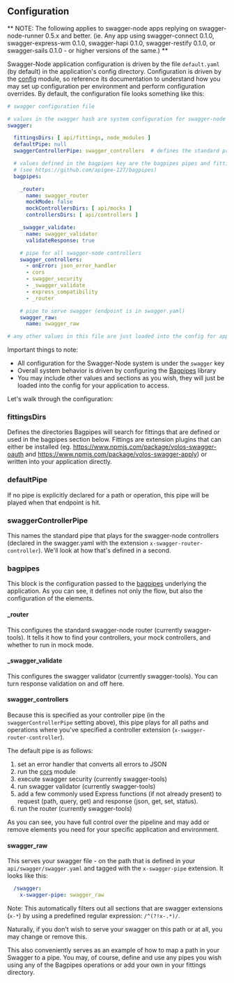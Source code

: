 ## Configuration

** NOTE: The following applies to swagger-node apps replying on swagger-node-runner 0.5.x and better. (ie. Any app using swagger-connect 0.1.0, swagger-express-wm 0.1.0, swagger-hapi 0.1.0, swagger-restify 0.1.0, or swagger-sails 0.1.0 - or higher versions of the same.) **

Swagger-Node application configuration is driven by the file `default.yaml` (by default) in the application's config directory. Configuration is driven by the [config](https://github.com/lorenwest/node-config/wiki/Configuration-Files) module, so reference its documentation to understand how you may set up configuration per environment and perform configuration overrides. By default, the configuration file looks something like this:

```yaml
# swagger configuration file

# values in the swagger hash are system configuration for swagger-node
swagger:

  fittingsDirs: [ api/fittings, node_modules ]
  defaultPipe: null
  swaggerControllerPipe: swagger_controllers  # defines the standard processing pipe for controllers

  # values defined in the bagpipes key are the bagpipes pipes and fittings definitions
  # (see https://github.com/apigee-127/bagpipes)
  bagpipes:

    _router:
      name: swagger_router
      mockMode: false
      mockControllersDirs: [ api/mocks ]
      controllersDirs: [ api/controllers ]

    _swagger_validate:
      name: swagger_validator
      validateResponse: true

    # pipe for all swagger-node controllers
    swagger_controllers:
      - onError: json_error_handler
      - cors
      - swagger_security
      - _swagger_validate
      - express_compatibility
      - _router

    # pipe to serve swagger (endpoint is in swagger.yaml)
    swagger_raw:
      name: swagger_raw

# any other values in this file are just loaded into the config for application access...
```

Important things to note:

* All configuration for the Swagger-Node system is under the `swagger` key
* Overall system behavior is driven by configuring the [Bagpipes](https://github.com/apigee-127/bagpipes) library
* You may include other values and sections as you wish, they will just be loaded into the config for your application
  to access.

Let's walk through the configuration:

### fittingsDirs

Defines the directories Bagpipes will search for fittings that are defined or used in the bagpipes section below. Fittings are extension plugins that can either be installed (eg. https://www.npmjs.com/package/volos-swagger-oauth and https://www.npmjs.com/package/volos-swagger-apply) or written into your application directly.

### defaultPipe

If no pipe is explicitly declared for a path or operation, this pipe will be played when that endpoint is hit.

### swaggerControllerPipe

This names the standard pipe that plays for the swagger-node controllers (declared in the swagger.yaml with the
extension `x-swagger-router-controller`). We'll look at how that's defined in a second.

### bagpipes

This block is the configuration passed to the [bagpipes](https://github.com/apigee-127/bagpipes) underlying the application. As you can see, it defines not only the flow, but also the configuration of the elements.

#### _router

This configures the standard swagger-node router (currently swagger-tools). It tells it how to find your controllers, your mock controllers, and whether to run in mock mode.

#### _swagger_validate

This configures the swagger validator (currently swagger-tools). You can turn response validation on and off here.

#### swagger_controllers

Because this is specified as your controller pipe (in the `swaggerControllerPipe` setting above), this pipe plays for all paths and operations where you've specified a controller extension (`x-swagger-router-controller`).

The default pipe is as follows:

1. set an error handler that converts all errors to JSON
2. run the [cors](https://www.npmjs.com/package/cors) module
3. execute swagger security (currently swagger-tools)
4. run swagger validator (currently swagger-tools)
5. add a few commonly used Express functions (if not already present) to request (path, query, get) and response (json,
 get, set, status).
6. run the router (currently swagger-tools)

As you can see, you have full control over the pipeline and may add or remove elements you need for your specific application and environment.

#### swagger_raw

This serves your swagger file - on the path that is defined in your `api/swagger/swagger.yaml` and tagged with the `x-swagger-pipe` extension. It looks like this:

```yaml
  /swagger:
    x-swagger-pipe: swagger_raw
```

Note: This automatically filters out all sections that are swagger extensions (`x-*`) by using a predefined regular expression: `/^(?!x-.*)/`.

Naturally, if you don't wish to serve your swagger on this path or at all, you may change or remove this.

This also conveniently serves as an example of how to map a path in your Swagger to a pipe. You may, of course, define and use any pipes you wish using any of the Bagpipes operations or add your own in your fittings directory.
